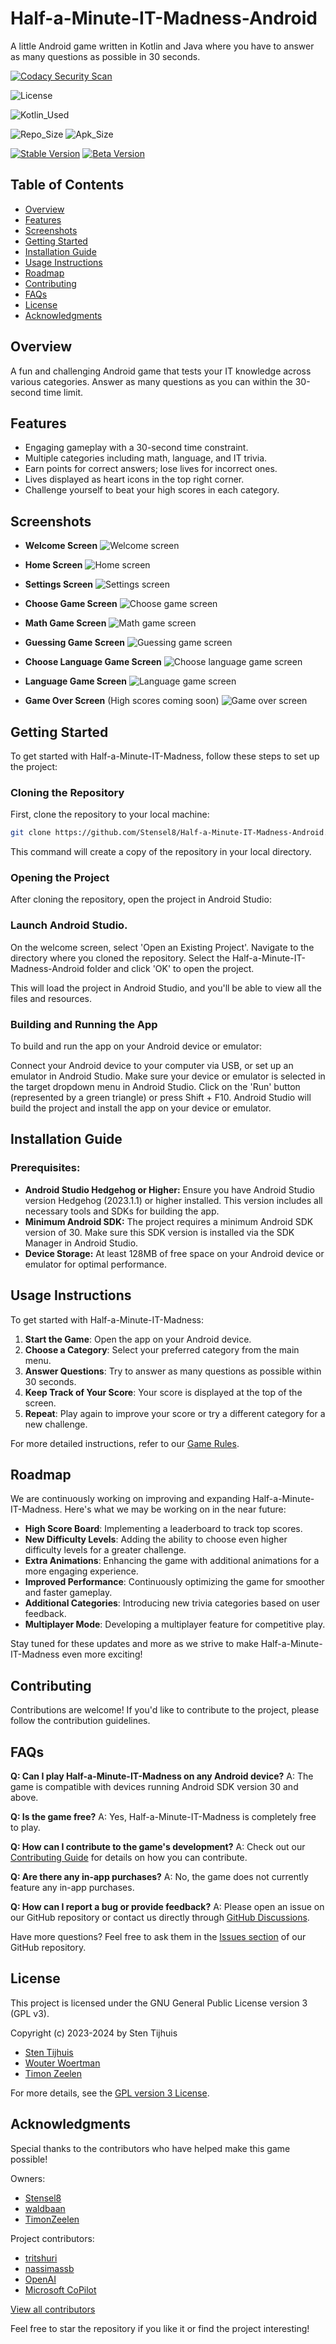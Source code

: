 # Half-a-Minute-IT-Madness-Android

A little Android game written in Kotlin and Java where you have to answer as many questions as
possible in 30 seconds.

[![Codacy Security Scan](https://github.com/Stensel8/Half-a-Minute-IT-Madness-Android/actions/workflows/codacy.yml/badge.svg?branch=main)](https://github.com/Stensel8/Half-a-Minute-IT-Madness-Android/actions/workflows/codacy.yml)

![License](https://img.shields.io/github/license/Stensel8/Half-a-Minute-IT-Madness-Android?label=License)

![Kotlin_Used](https://img.shields.io/github/languages/top/Stensel8/Half-a-Minute-IT-Madness-Android?color=purple&label=Kotlin)

![Repo_Size](https://img.shields.io/github/repo-size/Stensel8/Half-a-Minute-IT-Madness-Android) ![Apk_Size](https://img.shields.io/badge/APK_Size-35.3MB-blue)




[![Stable Version](https://img.shields.io/badge/StableVersion-V2.7-darkgreen)](https://github.com/Stensel8/Half-a-Minute-IT-Madness-Android/releases/tag/StableV2.7)
[![Beta Version](https://img.shields.io/badge/BetaVersion-V2.4-blue)](https://github.com/Stensel8/Half-a-Minute-IT-Madness-Android/releases/tag/DebugV2.4)



## Table of Contents
- [Overview](#overview)
- [Features](#features)
- [Screenshots](#screenshots)
- [Getting Started](#getting-started)
- [Installation Guide](#installation-guide)
- [Usage Instructions](#usage-instructions)
- [Roadmap](#roadmap)
- [Contributing](#contributing)
- [FAQs](#faqs)
- [License](#license)
- [Acknowledgments](#acknowledgments)



## Overview

A fun and challenging Android game that tests your IT knowledge across various categories. Answer as many questions as you can within the 30-second time limit.


## Features

- Engaging gameplay with a 30-second time constraint.
- Multiple categories including math, language, and IT trivia.
- Earn points for correct answers; lose lives for incorrect ones.
- Lives displayed as heart icons in the top right corner.
- Challenge yourself to beat your high scores in each category.


## Screenshots

- **Welcome Screen**
  ![Welcome screen](Documentation/Screenshots/Dark/Half%20a%20Minute%20IT%20Madness_welcome.webp)

- **Home Screen**
  ![Home screen](Documentation/Screenshots/Dark/Half%20a%20Minute%20IT%20Madness_mainactivity.webp)

- **Settings Screen**
  ![Settings screen](Documentation/Screenshots/Dark/Half%20a%20Minute%20IT%20Madness_settings.webp)

- **Choose Game Screen**
  ![Choose game screen](Documentation/Screenshots/Dark/Half%20a%20Minute%20IT%20Madness_choosegame.webp)

- **Math Game Screen**
  ![Math game screen](Documentation/Screenshots/Dark/Half%20a%20Minute%20IT%20Madness_mathgame.webp)

- **Guessing Game Screen**
  ![Guessing game screen](Documentation/Screenshots/Dark/Half%20a%20Minute%20IT%20Madness_guessinggame.webp)

- **Choose Language Game Screen**
  ![Choose language game screen](Documentation/Screenshots/Dark/Half%20a%20Minute%20IT%20Madness_chooselanguagegame.webp)

- **Language Game Screen**
  ![Language game screen](Documentation/Screenshots/Dark/Half%20a%20Minute%20IT%20Madness_languagegame.webp)

- **Game Over Screen** (High scores coming soon)
  ![Game over screen](Documentation/Screenshots/Dark/Half%20a%20Minute%20IT%20Madness_gameover.webp)




## Getting Started

To get started with Half-a-Minute-IT-Madness, follow these steps to set up the project:


### Cloning the Repository

First, clone the repository to your local machine:

   ```bash
   git clone https://github.com/Stensel8/Half-a-Minute-IT-Madness-Android.git
   ```
This command will create a copy of the repository in your local directory.


### Opening the Project

After cloning the repository, open the project in Android Studio:


### Launch Android Studio.

On the welcome screen, select 'Open an Existing Project'.
Navigate to the directory where you cloned the repository.
Select the Half-a-Minute-IT-Madness-Android folder and click 'OK' to open the project.

This will load the project in Android Studio, and you'll be able to view all the files and resources.


### Building and Running the App

To build and run the app on your Android device or emulator:

Connect your Android device to your computer via USB, or set up an emulator in Android Studio.
Make sure your device or emulator is selected in the target dropdown menu in Android Studio.
Click on the 'Run' button (represented by a green triangle) or press Shift + F10.
Android Studio will build the project and install the app on your device or emulator.


## Installation Guide

### Prerequisites:

- **Android Studio Hedgehog or Higher:** Ensure you have Android Studio version Hedgehog (2023.1.1) or higher installed. This version includes all necessary tools and SDKs for building the app.
- **Minimum Android SDK:** The project requires a minimum Android SDK version of 30. Make sure this SDK version is installed via the SDK Manager in Android Studio.
- **Device Storage:** At least 128MB of free space on your Android device or emulator for optimal performance.


## Usage Instructions

To get started with Half-a-Minute-IT-Madness:

1. **Start the Game**: Open the app on your Android device.
2. **Choose a Category**: Select your preferred category from the main menu.
3. **Answer Questions**: Try to answer as many questions as possible within 30 seconds.
4. **Keep Track of Your Score**: Your score is displayed at the top of the screen.
5. **Repeat**: Play again to improve your score or try a different category for a new challenge.

For more detailed instructions, refer to our [Game Rules](https://github.com/Stensel8/Half-a-Minute-IT-Madness-Android/tree/main/Documentation).


## Roadmap

We are continuously working on improving and expanding Half-a-Minute-IT-Madness. Here's what we may be working on in the near future:


- **High Score Board**: Implementing a leaderboard to track top scores.
- **New Difficulty Levels**: Adding the ability to choose even higher difficulty levels for a greater challenge.
- **Extra Animations**: Enhancing the game with additional animations for a more engaging experience.
- **Improved Performance**: Continuously optimizing the game for smoother and faster gameplay.
- **Additional Categories**: Introducing new trivia categories based on user feedback.
- **Multiplayer Mode**: Developing a multiplayer feature for competitive play.

Stay tuned for these updates and more as we strive to make Half-a-Minute-IT-Madness even more exciting!


## Contributing

Contributions are welcome! If you'd like to contribute to the project, please follow the
contribution guidelines.


## FAQs

**Q: Can I play Half-a-Minute-IT-Madness on any Android device?**
A: The game is compatible with devices running Android SDK version 30 and above.

**Q: Is the game free?**
A: Yes, Half-a-Minute-IT-Madness is completely free to play.

**Q: How can I contribute to the game's development?**
A: Check out our [Contributing Guide](https://github.com/Stensel8/Half-a-Minute-IT-Madness-Android/blob/main/CONTRIBUTING.md) for details on how you can contribute.

**Q: Are there any in-app purchases?**
A: No, the game does not currently feature any in-app purchases.

**Q: How can I report a bug or provide feedback?**
A: Please open an issue on our GitHub repository or contact us directly through [GitHub Discussions](https://github.com/Stensel8/Half-a-Minute-IT-Madness-Android/discussions).

Have more questions? Feel free to ask them in the [Issues section](https://github.com/Stensel8/Half-a-Minute-IT-Madness-Android/issues) of our GitHub repository.


## License

This project is licensed under the GNU General Public License version 3 (GPL v3).

Copyright (c) 2023-2024 by Sten Tijhuis
- [Sten Tijhuis](https://github.com/Stensel8)
- [Wouter Woertman](https://github.com/waldbaan)
- [Timon Zeelen](https://github.com/TimonZeelen)

For more details, see the [GPL version 3 License](https://www.gnu.org/licenses/gpl-3.0.html).


## Acknowledgments

Special thanks to the contributors who have helped make this game possible!

Owners:
- [Stensel8](https://github.com/Stensel8)
- [waldbaan](https://github.com/waldbaan)
- [TimonZeelen](https://github.com/TimonZeelen)

Project contributors:
- [tritshuri](https://github.com/tritshuri)
- [nassimassb](https://github.com/nassimassb)
- [OpenAI](https://openai.com)
- [Microsoft CoPilot](https://learn.microsoft.com/en-us/copilot)

[View all contributors](https://github.com/Stensel8/Half-a-Minute-IT-Madness-Android/graphs/contributors)

Feel free to star the repository if you like it or find the project interesting!
